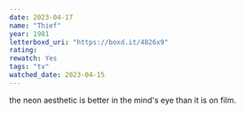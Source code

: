 ```yaml
---
date: 2023-04-17
name: "Thief"
year: 1981
letterboxd_uri: "https://boxd.it/4826x9"
rating: 
rewatch: Yes
tags: "tv"
watched_date: 2023-04-15
---
```


the neon aesthetic is better in the mind's eye than it is on film.
